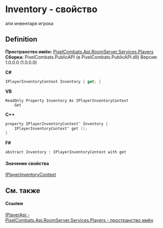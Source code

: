 # Inventory - свойство


апи инвентаря игрока



## Definition
**Пространство имён:** <a href="708e122f-41de-30e3-c143-1ccf02ad493a">PixelCombats.Api.RoomServer.Services.Players</a>  
**Сборка:** PixelCombats.PublicAPI (в PixelCombats.PublicAPI.dll) Версия: 1.0.0.0 (1.0.0.0)

**C#**
``` C#
IPlayerInventoryContext Inventory { get; }
```
**VB**
``` VB
ReadOnly Property Inventory As IPlayerInventoryContext
	Get
```
**C++**
``` C++
property IPlayerInventoryContext^ Inventory {
	IPlayerInventoryContext^ get ();
}
```
**F#**
``` F#
abstract Inventory : IPlayerInventoryContext with get
```



#### Значение свойства
<a href="4960d6c5-297d-00e3-ac7b-cdb9e9287926">IPlayerInventoryContext</a>

## См. также


#### Ссылки
<a href="daff9440-f4d4-79a2-3653-919bb66eae04">IPlayerApi - </a>  
<a href="708e122f-41de-30e3-c143-1ccf02ad493a">PixelCombats.Api.RoomServer.Services.Players - пространство имён</a>  
